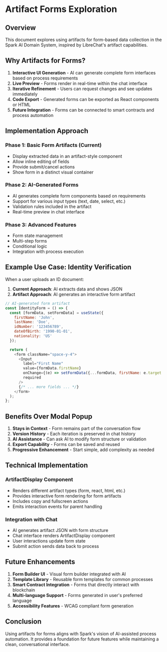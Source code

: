# Artifact Forms Exploration

## Overview

This document explores using artifacts for form-based data collection in the Spark AI Domain System, inspired by LibreChat's artifact capabilities.

## Why Artifacts for Forms?

1. **Interactive UI Generation** - AI can generate complete form interfaces based on process requirements
2. **Live Preview** - Forms render in real-time within the chat interface
3. **Iterative Refinement** - Users can request changes and see updates immediately
4. **Code Export** - Generated forms can be exported as React components or HTML
5. **Future Integration** - Forms can be connected to smart contracts and process automation

## Implementation Approach

### Phase 1: Basic Form Artifacts (Current)
- Display extracted data in an artifact-style component
- Allow inline editing of fields
- Provide submit/cancel actions
- Show form in a distinct visual container

### Phase 2: AI-Generated Forms
- AI generates complete form components based on requirements
- Support for various input types (text, date, select, etc.)
- Validation rules included in the artifact
- Real-time preview in chat interface

### Phase 3: Advanced Features
- Form state management
- Multi-step forms
- Conditional logic
- Integration with process execution

## Example Use Case: Identity Verification

When a user uploads an ID document:

1. **Current Approach**: AI extracts data and shows JSON
2. **Artifact Approach**: AI generates an interactive form artifact

```javascript
// AI-generated form artifact
const IdentityForm = () => {
  const [formData, setFormData] = useState({
    firstName: 'John',
    lastName: 'Doe',
    idNumber: '123456789',
    dateOfBirth: '1990-01-01',
    nationality: 'US'
  });

  return (
    <form className="space-y-4">
      <Input 
        label="First Name" 
        value={formData.firstName}
        onChange={(e) => setFormData({...formData, firstName: e.target.value})}
        required
      />
      {/* ... more fields ... */}
    </form>
  );
};
```

## Benefits Over Modal Popup

1. **Stays in Context** - Form remains part of the conversation flow
2. **Version History** - Each iteration is preserved in chat history
3. **AI Assistance** - Can ask AI to modify form structure or validation
4. **Export Capability** - Forms can be saved and reused
5. **Progressive Enhancement** - Start simple, add complexity as needed

## Technical Implementation

### ArtifactDisplay Component
- Renders different artifact types (form, react, html, etc.)
- Provides interactive form rendering for form artifacts
- Includes copy and fullscreen actions
- Emits interaction events for parent handling

### Integration with Chat
- AI generates artifact JSON with form structure
- Chat interface renders ArtifactDisplay component
- User interactions update form state
- Submit action sends data back to process

## Future Enhancements

1. **Form Builder UI** - Visual form builder integrated with AI
2. **Template Library** - Reusable form templates for common processes
3. **Smart Contract Integration** - Forms that directly interact with blockchain
4. **Multi-language Support** - Forms generated in user's preferred language
5. **Accessibility Features** - WCAG compliant form generation

## Conclusion

Using artifacts for forms aligns with Spark's vision of AI-assisted process automation. It provides a foundation for future features while maintaining a clean, conversational interface.